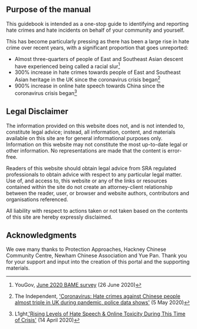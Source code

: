 ## Purpose of the manual

This guidebook is intended as a one-stop guide to identifying and reporting hate crimes and hate incidents on behalf of your community and yourself.

This has become particularly pressing as there has been a large rise in hate crime over recent years, with a significant proportion that goes unreported:

- Almost three-quarters of people of East and Southeast Asian descent have experienced being called a racial slur[^1]
- 300% increase in hate crimes towards people of East and Southeast Asian heritage in the UK since the coronavirus crisis began[^2]
- 900% increase in online hate speech towards China since the coronavirus crisis began[^3]

## Legal Disclaimer

The information provided on this website does not, and is not intended to, constitute legal advice; instead, all information, content, and materials available on this site are for general informational purposes only.  Information on this website may not constitute the most up-to-date legal or other information.  No representations are made that the content is error-free.

Readers of this website should obtain legal advice from SRA regulated professionals to obtain advice with respect to any particular legal matter.  Use of, and access to, this website or any of the links or resources contained within the site do not create an attorney-client relationship between the reader, user, or browser and website authors, contributors and organisations referenced.

All liability with respect to actions taken or not taken based on the contents of this site are hereby expressly disclaimed.  

## Acknowledgments

We owe many thanks to Protection Approaches, Hackney Chinese Community Centre, Newham Chinese Association and Yue Pan. Thank you for your support and input into the creation of this portal and the supporting materials.

[^1]: YouGov, [June 2020 BAME survey](https://docs.cdn.yougov.com/6pg6w1fadp/YouGov%20Racism%20BAME%20June%202020%202.pdf) (26 June 2020)
[^2]: The Independent, ['Coronavirus: Hate crimes against Chinese people almost triple in UK during pandemic, police data shows'](https://www.independent.co.uk/news/uk/home-news/coronavirus-uk-hate-crimes-chinese-people-china-a9499991.html) (5 May 2020)
[^3]: L1ght,['Rising Levels of Hate Speech & Online Toxicity During This Time of Crisis'](https://l1ght.com/Toxicity_during_coronavirus_Report-L1ght.pdf) (14 April 2020)
